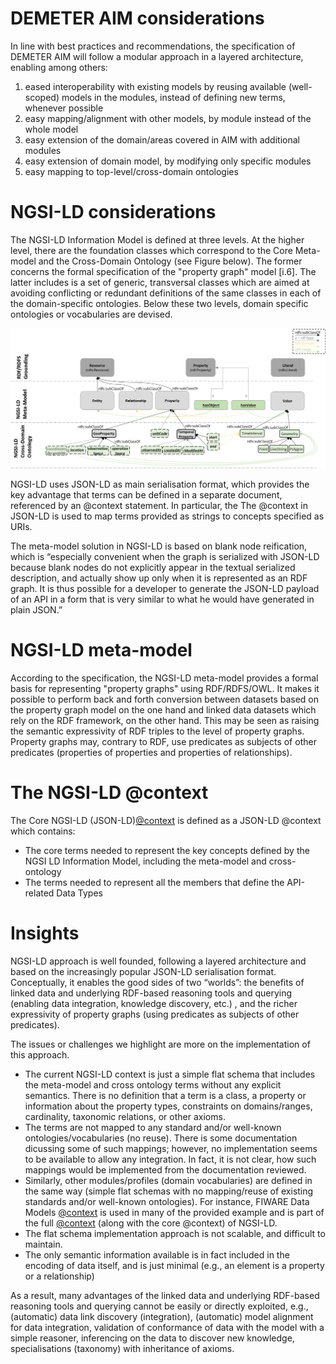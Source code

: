 # DEMETER AIM considerations

In line with best practices and recommendations, the specification of DEMETER AIM will follow a modular approach in a layered architecture, enabling among others:
1.  eased interoperability with existing models by reusing available (well-scoped) models in the modules, instead of defining new terms, whenever possible
1.  easy mapping/alignment with other models, by module instead of the whole model
1.  easy extension of the domain/areas covered in AIM with additional modules
1.  easy extension of domain model, by modifying only specific modules
1.  easy mapping to top-level/cross-domain ontologies 


# NGSI-LD considerations

The NGSI-LD Information Model is defined at three levels.
At the higher level, there are the foundation classes which correspond to the Core Meta-model and the Cross-Domain Ontology (see Figure below).  The former concerns the formal specification of the "property graph" model [i.6]. The latter includes is a set of generic, transversal classes which are aimed at avoiding conflicting or redundant definitions of the same classes in each of the domain-specific ontologies. Below these two levels, domain specific ontologies or vocabularies are devised.

![NGSI-LD core meta-model and partial cross-domain ontology](ngsi-ld-layers.png)

NGSI-LD uses JSON-LD as main serialisation format, which provides the key advantage that terms can be defined in a separate document, referenced by an @context statement. In particular, the The @context in JSON-LD is used to map terms provided as strings to concepts specified as URIs. 

The meta-model solution in NGSI-LD is based on blank node reification, which is “especially convenient when the graph is serialized with JSON-LD because blank nodes do not explicitly appear in the textual serialized description, and actually show up only when it is represented as an RDF graph. It is thus possible for a developer to generate the JSON-LD payload of an API in a form that is very similar to what he would have generated in plain JSON.”

# NGSI-LD meta-model

According to the specification, the NGSI-LD meta-model provides a formal basis for representing "property graphs" using RDF/RDFS/OWL. It makes it possible to perform back and forth conversion between datasets based on the property graph model on the one hand and linked data datasets which rely on the RDF framework, on the other hand. This may be seen as raising the semantic expressivity of RDF triples to the level of property graphs. Property graphs may, contrary to RDF, use predicates as subjects of other predicates (properties of properties and properties of relationships).

# The NGSI-LD @context
The Core NGSI-LD (JSON-LD)[@context](https://uri.etsi.org/ngsi-ld/v1/ngsi-ld-core-context.jsonld) is defined as a JSON-LD @context which contains:

* The core terms needed to represent the key concepts defined by the NGSI LD Information Model, including the meta-model and cross-ontology
* The terms needed to represent all the members that define the API-related Data Types


# Insights

NGSI-LD approach is well founded, following a layered architecture and based on the increasingly popular JSON-LD serialisation format. Conceptually, it enables the good sides of two “worlds”: the benefits of linked data and underlying RDF-based reasoning tools and querying (enabling data integration, knowledge discovery, etc.) ,  and the richer expressivity of property graphs (using predicates as subjects of other predicates). 

The issues or challenges we highlight are more on the implementation of this approach. 
* The current NGSI-LD context is just a simple flat schema that includes the meta-model and cross ontology terms without any explicit semantics.  There is no definition that a term is a class, a property or information about the property types, constraints on domains/ranges, cardinality, taxonomic relations, or other axioms. 
* The terms are not mapped to any standard and/or well-known ontologies/vocabularies (no reuse). There is some documentation dicussing some of such mappings; however, no implementation seems to be available to allow any integration. In fact, it is not clear, how such mappings would be implemented from the documentation reviewed. 
* Similarly, other modules/profiles (domain vocabularies) are defined in the same way (simple flat schemas with no mapping/reuse of existing standards and/or well-known ontologies). For instance, FIWARE Data Models [@context](https://fiware.github.io/data-models/context.jsonld) is used in many of the provided example and is part of the full [@context](https://fiware.github.io/data-models/full-context.jsonld) (along with the core @context) of NGSI-LD. 
* The flat schema implementation approach is not scalable, and difficult to maintain.
* The only semantic information available is in fact included in the encoding of data itself, and is just minimal (e.g., an element is a property or a relationship)

As a result, many advantages of the linked data and underlying RDF-based reasoning tools and querying cannot be easily or directly  exploited, e.g., (automatic) data link discovery (integration), (automatic) model alignment for data integration, validation of conformance of data with the model with a simple reasoner, inferencing on the data to discover new knowledge, specialisations (taxonomy) with inheritance of axioms. 



